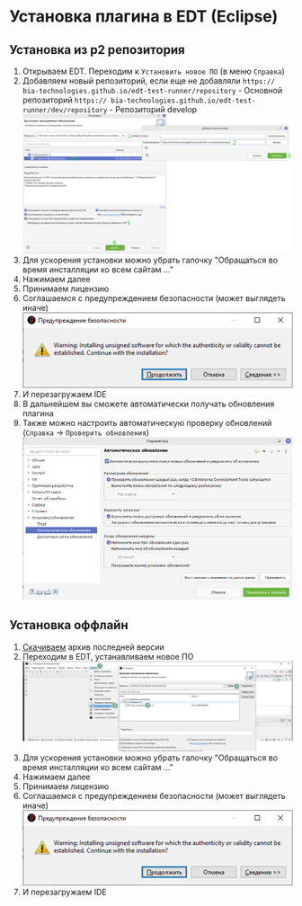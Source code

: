 # Установка плагина в EDT (Eclipse)

## Установка из p2 репозитория

1. Открываем EDT. Переходим к `Установить новое ПО` (в меню `Справка`)
2. Добавляем новый репозиторий, если еще не добавляли
   `https:// bia-technologies.github.io/edt-test-runner/repository` - Основной репозиторий
   `https:// bia-technologies.github.io/edt-test-runner/dev/repository` - Репозиторий develop
    ![Выбираем репозиторий](images/install-from-rep.png)
3. Для ускорения установки можно убрать галочку "Обращаться во время инсталляции ко всем сайтам ..."
4. Нажимаем далее
5. Принимаем лицензию
6. Соглашаемся с предупреждением безопасности (может выглядеть иначе)
    ![Соглашаемся с предупреждением безопасности](images/confirm-warning.png)
7. И перезагружаем IDE
8. В дальнейшем вы сможете автоматически получать обновления плагина
9. Также можно настроить автоматическую проверку обновлений (`Справка` -> `Проверить обновления`)
    ![Автообновление](images/auto-update.png)

## Установка оффлайн

1. [Скачиваем](https://github.com/bia-technologies/edt-test-runner/releases) архив последней версии
2. Переходим в EDT, устанавливаем новое ПО
    ![Выбираем репозиторий](images/select-repository.png)
3. Для ускорения установки можно убрать галочку "Обращаться во время инсталляции ко всем сайтам ..."
4. Нажимаем далее
5. Принимаем лицензию
6. Соглашаемся с предупреждением безопасности (может выглядеть иначе)
    ![Соглашаемся с предупреждением безопасности](images/confirm-warning.png)
7. И перезагружаем IDE
